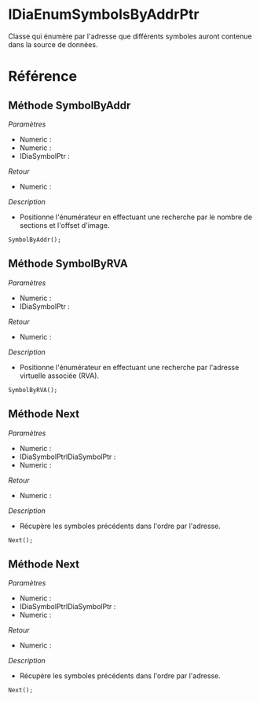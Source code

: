 # IDiaEnumSymbolsByAddrPtr
 Classe qui énumère par l'adresse que différents symboles auront contenue dans la source de données.

# Référence
## Méthode SymbolByAddr
*Paramètres*
* Numeric : 
* Numeric : 
* IDiaSymbolPtr : 

*Retour*
* Numeric : 

*Description*
*  Positionne l'énumérateur en effectuant une recherche par le nombre de sections et l'offset d'image.
```
SymbolByAddr();
```

## Méthode SymbolByRVA
*Paramètres*
* Numeric : 
* IDiaSymbolPtr : 

*Retour*
* Numeric : 

*Description*
*  Positionne l'énumérateur en effectuant une recherche par l'adresse virtuelle associée (RVA).
```
SymbolByRVA();
```

## Méthode Next
*Paramètres*
* Numeric : 
* IDiaSymbolPtrIDiaSymbolPtr : 
* Numeric : 

*Retour*
* Numeric : 

*Description*
*  Récupère les symboles précédents dans l'ordre par l'adresse.
```
Next();
```

## Méthode Next
*Paramètres*
* Numeric : 
* IDiaSymbolPtrIDiaSymbolPtr : 
* Numeric : 

*Retour*
* Numeric : 

*Description*
*  Récupère les symboles précédents dans l'ordre par l'adresse.
```
Next();
```
